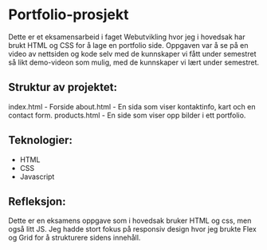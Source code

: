 # Portfolio-prosjekt

Dette er et eksamensarbeid i faget Webutvikling hvor jeg i hovedsak har brukt HTML og CSS for å lage en portfolio side. Oppgaven var å se på en video av nettsiden og kode selv med de kunnskaper vi fått under semestret så likt demo-videon som mulig, med de kunnskaper vi lært under semestret.

## Struktur av projektet:

index.html - Forside
about.html - En sida som viser kontaktinfo, kart och en contact form.
products.html - En side som viser opp bilder i ett portfolio.

## Teknologier:

- HTML
- CSS
- Javascript

## Refleksjon:

Dette er en eksamens oppgave som i hovedsak bruker HTML og css, men også litt JS. Jeg hadde stort fokus på responsiv design hvor jeg brukte Flex og Grid for å strukturere sidens innehåll.


